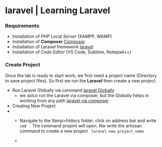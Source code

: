# laravel | Learning Laravel

### Requirements
- Installation of *PHP Local Server* (XAMPP, WAMP)
- Installation of **Composer** [Composer](https://getcomposer.org/ )
- Installation of Laravel fremework [laravel](https://laravel.com/docs/8.x/installation#installation-via-composer)
- Installation of *Code Editor* (VS Code, Sublime, Notepad++)

### Create Project
Once the lab is ready to start work, we first need a project name (Directory to save project files). So first we run the __Laravel__ then create a new project.
- Run Laravel Globally via command  [laravel Globally](https://laravel.com/docs/8.x/installation#the-laravel-installer)
  - we aslco run the Laravel via composer, but the Globally helps in working from any path [laravel via composer](https://laravel.com/docs/8.x/installation#installation-via-composer)
- Creating New Project
-   * Navigate to the Xamp>htdocs folder, click on address bar and write <code> cmd </code> . The command propmt will open. Nw write the artissan command to create a new project <code> laravel new project_name </code>

    * 
